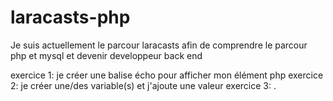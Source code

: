 # laracasts-php

Je suis actuellement le parcour laracasts afin de comprendre le parcour php et mysql et devenir developpeur back end

exercice 1: je créer une balise écho pour afficher mon élément php
exercice 2: je créer une/des variable(s) et j'ajoute une valeur
exercice 3: . 